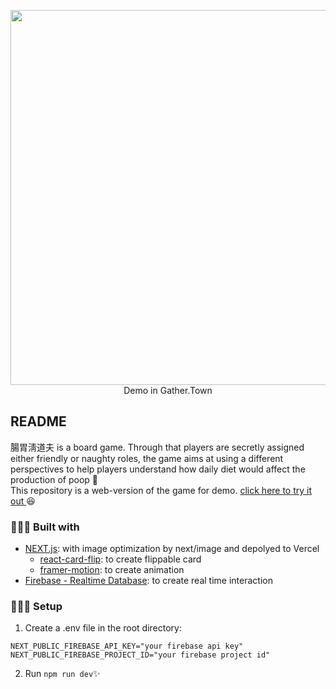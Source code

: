 <p align="center">
  <img src="demo.gif" width="600" >
  Demo in Gather.Town
</p>

## README
腸胃淸道夫 is a board game. Through that players are secretly assigned either friendly or naughty roles, the game aims at using a different perspectives to help players understand how daily diet would affect the production of poop 💩   <br/> This repository is a web-version of the game for demo. [click here to try it out ](https://card-game-three.vercel.app/) 😆

### 👷🏻‍♀️ Built with
* [NEXT.js](https://nextjs.org/): with image optimization by next/image and depolyed to Vercel
  * [react-card-flip](https://github.com/AaronCCWong/react-card-flip): to create flippable card
  * [framer-motion](https://www.framer.com/motion/): to create animation 
* [Firebase - Realtime Database](https://firebase.google.com/products/realtime-database?gclid=Cj0KCQjw5uWGBhCTARIsAL70sLKo0T-JG_SZloOtyD3EsDHui0EcC_WoK2k5U7nyZA6vTMmkzANna6MaAhukEALw_wcB&gclsrc=aw.ds): to create real time interaction


### 👩🏻‍💻 Setup
1. Create a .env file in the root directory: 
```
NEXT_PUBLIC_FIREBASE_API_KEY="your firebase api key"
NEXT_PUBLIC_FIREBASE_PROJECT_ID="your firebase project id"
```
2. Run `npm run dev`✨
